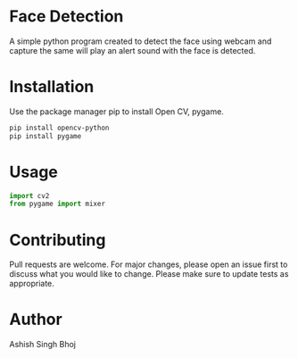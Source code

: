 # Face Detection
A simple python program created to detect the face using webcam and capture the same will play an alert sound with the face is detected.

# Installation
Use the package manager pip to install Open CV, pygame.

```bash
pip install opencv-python
pip install pygame
```

# Usage
```python
import cv2
from pygame import mixer
```

# Contributing
Pull requests are welcome. For major changes, please open an issue first to discuss what you would like to change.
Please make sure to update tests as appropriate.

# Author
Ashish Singh Bhoj
